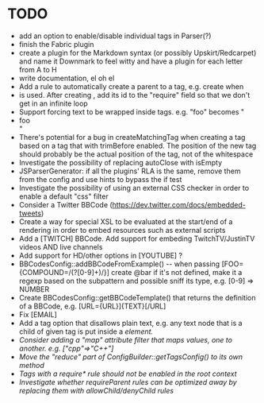 TODO
====

- add an option to enable/disable individual tags in Parser(?)
- finish the Fabric plugin
- create a plugin for the Markdown syntax (or possibly Upskirt/Redcarpet) and name it Downmark to feel witty and have a plugin for each letter from A to H
- write documentation, el oh el
- Add a rule to automatically create a parent to a tag, e.g. create <LIST> when <LI> is used. After creating <LIST>, add its id to the "require" field so that we don't get in an infinite loop
- Support forcing text to be wrapped inside tags. e.g. "<LIST>foo" becomes "<LIST><LI>foo</LI>"
- There's potential for a bug in createMatchingTag when creating a tag based on a tag that with trimBefore enabled. The position of the new tag should probably be the actual position of the tag, not of the whitespace
- Investigate the possibility of replacing autoClose with isEmpty
- JSParserGenerator: if all the plugins' RLA is the same, remove them from the config and use hints to bypass the if test
- Investigate the possibility of using an external CSS checker in order to enable a default "css" filter
- Consider a Twitter BBCode (https://dev.twitter.com/docs/embedded-tweets)
- Create a way for special XSL to be evaluated at the start/end of a rendering in order to embed resources such as external scripts
- Add a [TWITCH] BBCode. Add support for embeding TwitchTV/JustinTV videos AND live channels
- Add support for HD/other options in [YOUTUBE] ?
- BBCodesConfig::addBBCodeFromExample() -- when passing [FOO={COMPOUND=/(?<bar>[0-9]+)/}] create @bar if it's not defined, make it a regexp based on the subpattern and possible sniff its type, e.g. [0-9] => NUMBER
- Create BBCodesConfig::getBBCodeTemplate() that returns the definition of a BBCode, e.g. [URL={URL}]{TEXT}[/URL]
- Fix [EMAIL]
- Add a tag option that disallows plain text, e.g. any text node that is a child of given tag is put inside a <i> element.
- Consider adding a "map" attribute filter that maps values, one to another. e.g. ["cpp"=>"C++"]
- Move the "reduce" part of ConfigBuilder::getTagsConfig() to its own method
- Tags with a require* rule should not be enabled in the root context
- Investigate whether requireParent rules can be optimized away by replacing them with allowChild/denyChild rules
